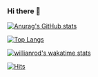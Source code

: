 ### Hi there 👋

<!--
**youngjinhan/youngjinhan** is a ✨ _special_ ✨ repository because its `README.md` (this file) appears on your GitHub profile.

Here are some ideas to get you started:

- 🔭 I’m currently working on ...
- 🌱 I’m currently learning ...
- 👯 I’m looking to collaborate on ...
- 🤔 I’m looking for help with ...
- 💬 Ask me about ...
- 📫 How to reach me: ...
- 😄 Pronouns: ...
- ⚡ Fun fact: ...
-->

[![Anurag's GitHub stats](https://github-readme-stats.vercel.app/api?username=youngjinhan&hide=stars&count_private=true&show_icons=true)](https://github.com/anuraghazra/github-readme-stats)

[![Top Langs](https://github-readme-stats-1-beryl.vercel.app/api/top-langs/?username=youngjinhan&langs_count=10)](https://github.com/youngjinhan/github-readme-stats-1)

[![willianrod's wakatime stats](https://github-readme-stats-1-beryl.vercel.app/api/wakatime?username=willianrod)](https://github.com/youngjinhan/github-readme-stats-1)

[![Hits](https://hits.seeyoufarm.com/api/count/incr/badge.svg?url=https%3A%2F%2Fgithub.com%2Fyoungjinhan%2Fhit-counter&count_bg=%2379C83D&title_bg=%23555555&icon=&icon_color=%23E7E7E7&title=hits&edge_flat=false)](https://hits.seeyoufarm.com)
